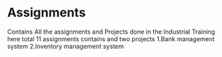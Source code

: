 # Assignments

Contains All the assignments and Projects done in the Industrial Training 
here total 11 assignments contains
and two projects 
1.Bank management system
2.Inventory management system
